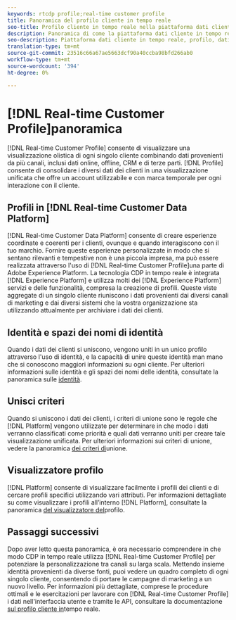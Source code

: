 ```yaml
---
keywords: rtcdp profile;real-time customer profile
title: Panoramica del profilo cliente in tempo reale
seo-title: Profilo cliente in tempo reale nella piattaforma dati cliente in tempo reale
description: Panoramica di come la piattaforma dati cliente in tempo reale consente di creare esperienze coordinate, coerenti e pertinenti per i clienti utilizzando i profili cliente in tempo reale.
seo-description: Piattaforma dati cliente in tempo reale, profilo, dati, esperienze, canali
translation-type: tm+mt
source-git-commit: 23516c66a67ae5663dcf90a40ccba98bfd266ab0
workflow-type: tm+mt
source-wordcount: '394'
ht-degree: 0%

---
```



# [!DNL Real-time Customer Profile]panoramica

[!DNL Real-time Customer Profile] consente di visualizzare una visualizzazione olistica di ogni singolo cliente combinando dati provenienti da più canali, inclusi dati online, offline, CRM e di terze parti. [!DNL Profile] consente di consolidare i diversi dati dei clienti in una visualizzazione unificata che offre un account utilizzabile e con marca temporale per ogni interazione con il cliente.

## Profili in [!DNL Real-time Customer Data Platform]

[!DNL Real-time Customer Data Platform] consente di creare esperienze coordinate e coerenti per i clienti, ovunque e quando interagiscono con il tuo marchio. Fornire queste esperienze personalizzate in modo che si sentano rilevanti e tempestive non è una piccola impresa, ma può essere realizzata attraverso l&#39;uso di [!DNL Real-time Customer Profile]una parte di Adobe Experience Platform. La tecnologia CDP in tempo reale è integrata [!DNL Experience Platform] e utilizza molti dei [!DNL Experience Platform] servizi e delle funzionalità, compresa la creazione di profili. Queste viste aggregate di un singolo cliente riuniscono i dati provenienti dai diversi canali di marketing e dai diversi sistemi che la vostra organizzazione sta utilizzando attualmente per archiviare i dati dei clienti.

## Identità e spazi dei nomi di identità

Quando i dati dei clienti si uniscono, vengono uniti in un unico profilo attraverso l&#39;uso di identità, e la capacità di unire queste identità man mano che si conoscono maggiori informazioni su ogni cliente. Per ulteriori informazioni sulle identità e gli spazi dei nomi delle identità, consultate la panoramica sulle [identità](/help/rtcdp/profile/identities-overview.md).

## Unisci criteri

Quando si uniscono i dati dei clienti, i criteri di unione sono le regole che [!DNL Platform] vengono utilizzate per determinare in che modo i dati verranno classificati come priorità e quali dati verranno uniti per creare tale visualizzazione unificata. Per ulteriori informazioni sui criteri di unione, vedere la panoramica [dei criteri di](/help/rtcdp/profile/merge-policies.md)unione.

## Visualizzatore profilo

[!DNL Platform] consente di visualizzare facilmente i profili dei clienti e di cercare profili specifici utilizzando vari attributi. Per informazioni dettagliate su come visualizzare i profili all’interno [!DNL Platform], consultate la panoramica [del visualizzatore del](/help/rtcdp/profile/profile-viewer.md)profilo.

## Passaggi successivi

Dopo aver letto questa panoramica, è ora necessario comprendere in che modo CDP in tempo reale utilizza [!DNL Real-time Customer Profile] per potenziare la personalizzazione tra canali su larga scala. Mettendo insieme identità provenienti da diverse fonti, puoi vedere un quadro completo di ogni singolo cliente, consentendo di portare le campagne di marketing a un nuovo livello. Per informazioni più dettagliate, comprese le procedure ottimali e le esercitazioni per lavorare con [!DNL Real-time Customer Profile] i dati nell&#39;interfaccia utente e tramite le API, consultare la documentazione [sul profilo cliente in](../../profile/home.md)tempo reale.